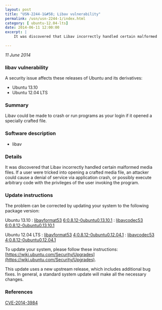 ```yaml
---
layout: post
title: "USN-2244-1&#58; Libav vulnerability"
permalink: /usn/usn-2244-1/index.html
category: [ ubuntu-12.04-lts]
date: 2014-06-11 12:00:00
excerpt: |
    It was discovered that Libav incorrectly handled certain malformed media files. If a user were tricked into opening a crafted media file, an attacker could cause a denial of service via application crash, or possibly execute arbitrary code with the privileges of the user invoking the program. 
    
--- 
```

 
 

*11 June 2014*

### libav vulnerability

A security issue affects these releases of Ubuntu and its derivatives:

* Ubuntu 13.10
* Ubuntu 12.04 LTS

### Summary

Libav could be made to crash or run programs as your login if it opened a specially crafted file.

### Software description

* libav 

### Details

It was discovered that Libav incorrectly handled certain malformed media files. If a user were tricked into opening a crafted media file, an attacker could cause a denial of service via application crash, or possibly execute arbitrary code with the privileges of the user invoking the program. 

### Update instructions

The problem can be corrected by updating your system to the following package version:

Ubuntu 13.10
 : [libavformat53](https://launchpad.net/ubuntu/+source/libav) <span> [6:0.8.12-0ubuntu0.13.10.1](https://launchpad.net/ubuntu/+source/libav/6:0.8.12-0ubuntu0.13.10.1) </span> 
 : [libavcodec53](https://launchpad.net/ubuntu/+source/libav) <span> [6:0.8.12-0ubuntu0.13.10.1](https://launchpad.net/ubuntu/+source/libav/6:0.8.12-0ubuntu0.13.10.1) </span> 

Ubuntu 12.04 LTS
 : [libavformat53](https://launchpad.net/ubuntu/+source/libav) <span> [4:0.8.12-0ubuntu0.12.04.1](https://launchpad.net/ubuntu/+source/libav/4:0.8.12-0ubuntu0.12.04.1) </span> 
 : [libavcodec53](https://launchpad.net/ubuntu/+source/libav) <span> [4:0.8.12-0ubuntu0.12.04.1](https://launchpad.net/ubuntu/+source/libav/4:0.8.12-0ubuntu0.12.04.1) </span> 

To update your system, please follow these instructions: [https://wiki.ubuntu.com/Security/Upgrades](https://wiki.ubuntu.com/Security/Upgrades).

This update uses a new upstream release, which includes additional bug fixes. In general, a standard system update will make all the necessary changes. 

### References

 
 [CVE-2014-3984](http://people.ubuntu.com/~ubuntu-security/cve/CVE-2014-3984)
 

